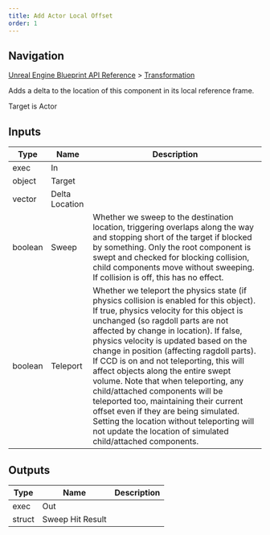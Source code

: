 ```yaml
---
title: Add Actor Local Offset
order: 1
---
```

## Navigation

[Unreal Engine Blueprint API Reference](https://dev.epicgames.com/documentation/en-us/unreal-engine/BlueprintAPI) > [Transformation](https://dev.epicgames.com/documentation/en-us/unreal-engine/BlueprintAPI/Transformation)

Adds a delta to the location of this component in its local reference frame.

Target is Actor

## Inputs

| Type | Name | Description |
| --- | --- | --- |
| exec | In |  |
| object | Target |  |
| vector | Delta Location |  |
| boolean | Sweep | Whether we sweep to the destination location, triggering overlaps along the way and stopping short of the target if blocked by something. Only the root component is swept and checked for blocking collision, child components move without sweeping. If collision is off, this has no effect. |
| boolean | Teleport | Whether we teleport the physics state (if physics collision is enabled for this object). If true, physics velocity for this object is unchanged (so ragdoll parts are not affected by change in location). If false, physics velocity is updated based on the change in position (affecting ragdoll parts). If CCD is on and not teleporting, this will affect objects along the entire swept volume. Note that when teleporting, any child/attached components will be teleported too, maintaining their current offset even if they are being simulated. Setting the location without teleporting will not update the location of simulated child/attached components. |

## Outputs

| Type | Name | Description |
| --- | --- | --- |
| exec | Out |  |
| struct | Sweep Hit Result |  |
